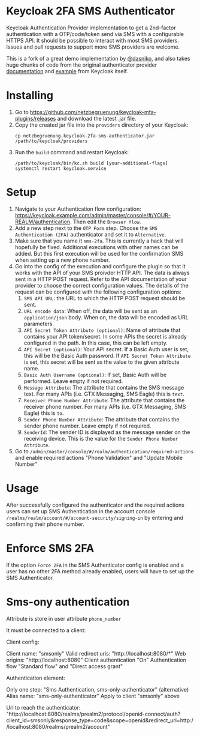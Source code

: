 # Keycloak 2FA SMS Authenticator

Keycloak Authentication Provider implementation to get a 2nd-factor authentication with a OTP/code/token send via SMS with a configurable HTTPS API.
It should be possible to interact with most SMS providers. Issues and pull requests to support more SMS providers are welcome.

This is a fork of a great demo implementation by [@dasniko](https://github.com/dasniko/keycloak-2fa-sms-authenticator), and also takes huge chunks of code
from the original authenticator provider [documentation](https://www.keycloak.org/docs/latest/server_development/index.html#_auth_spi) and [example](https://github.com/keycloak/keycloak/tree/main/examples/providers/authenticator) from Keycloak itself.

# Installing
1. Go to https://github.com/netzbegruenung/keycloak-mfa-plugins/releases and download
   the latest .jar file.
1. Copy the created jar file into the `providers` directory of your Keycloak:
   ```shell
   cp netzbegruenung.keycloak-2fa-sms-authenticator.jar /path/to/keycloak/providers
   ```
1. Run the `build` command and restart Keycloak:
   ```shell
   /path/to/keycloak/bin/kc.sh build [your-additional-flags]
   systemctl restart keycloak.service
   ```

# Setup
1. Navigate to your Authentication flow configuration: https://keycloak.example.com/admin/master/console/#/YOUR-REALM/authentication. Then edit the `Browser flow`.
1. Add a new step next to the `OTP Form` step. Choose the `SMS Authentication (2FA)` authenticator and set it to `Alternative`.
1. Make sure that you name it `sms-2fa`. This is currently a hack that will hopefully be fixed. Additional executions with other names can be added. But this first execution will be used for the confirmation SMS when setting up a new phone number.
1. Go into the config of the execution and configure the plugin so that it works with the API of your SMS proivder HTTP API. The data is always sent in a HTTP POST request. Refer to the API documentation of your provider to choose the correct configuration values. The details of the request can be configured with the following configuration options:
   1. `SMS API URL`: the URL to which the HTTP POST request should be sent.
   1. `URL encode data`: When off, the data will be sent as an `application/json` body. When on, the data will be encoded as URL parameters.
   1. `API Secret Token Attribute (optional)`: Name of attribute that contains your API token/secret. In some APIs the secret is already configured in the path. In this case, this can be left empty.
   1. `API Secret (optional)`: Your API secret. If a Basic Auth user is set, this will be the Basic Auth password. If `API Secret Token Attribute` is set, this secret will be sent as the value to the given attribute name.
   1. `Basic Auth Username (optional)`: If set, Basic Auth will be performed. Leave empty if not required.
   1. `Message Attribute`: The attribute that contains the SMS message text. For many APIs (i.e. GTX Messaging, SMS Eagle) this is `text`.
   1. `Receiver Phone Number Attribute`: The attribute that contains the receiver phone number. For many APIs (i.e. GTX Messaging, SMS Eagle) this is `to`.
   1. `Sender Phone Number Attribute`: The attribute that contains the sender phone number. Leave empty if not required.
   1. `SenderId`: The sender ID is displayed as the message sender on the receiving device. This is the value for the `Sender Phone Number Attribute`.
1. Go to `/admin/master/console/#/realm/authentication/required-actions` and enable required actions "Phone Validation" and "Update Mobile Number"

# Usage
After successfully configured the authenticator and the required actions users can set up SMS Authentication in the
account console `/realms/realm/account/#/account-security/signing-in` by entering and confirming their phone number.

# Enforce SMS 2FA
If the option `Force 2FA` in the SMS Authenticator config is enabled and a user has no other 2FA method already enabled,
users will have to set up the SMS Authenticator.

# Sms-ony authentication

Attribute is store in user attribute `phone_number`

It must be connected to a client:

Client config:

Client name: "smsonly"
Valid redirect uris: "http://localhost:8080/*"
Web origins: "http://localhost:8080"
Client authentication "On"
Authentication flow "Standard flow" and "Direct access grant"

Authentication element:

Only one step: "Sms Authentication, sms-only-authenticator" (alternative)
Alias name: "sms-only-authenticator"
Apply to client "smsonly" above

Url to reach the authenticator: "http://localhost:8080/realms/prealm2/protocol/openid-connect/auth?client_id=smsonly&response_type=code&scope=openid&redirect_uri=http://localhost:8080/realms/prealm2/account"


